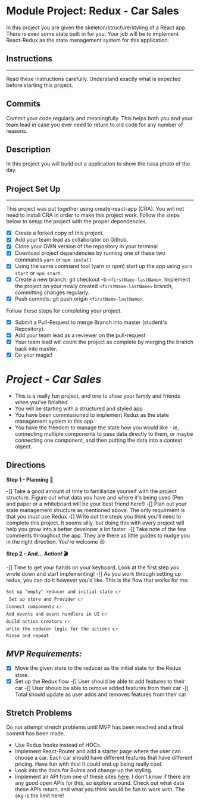 # Module Project: Redux - Car Sales

In this project you are given the skeleton/structure/styling of a React app. There is even some state built in for you. Your job will be to implement React-Redux as the state management system for this application.

## Instructions

---

Read these instructions carefully. Understand exactly what is expected before starting this project.

## Commits

Commit your code regularly and meaningfully. This helps both you and your team lead in case you ever need to return to old code for any number of reasons.

## Description

In this project you will build out a application to show the nasa photo of the day.

## Project Set Up

---

This project was put together using create-react-app (CRA). You will not need to install CRA in order to make this project work. Follow the steps below to setup the project with the proper dependencies.

- [x] Create a forked copy of this project.
- [x] Add your team lead as collaborator on Github.
- [x] Clone your OWN version of the repository in your terminal
- [x] Download project dependencies by running one of these two commands `yarn` or `npm install`
- [x] Using the same command tool (yarn or npm) start up the app using `yarn start` or `npm start`
- [x] Create a new branch: git checkout -b `<firstName-lastName>`.
      Implement the project on your newly created `<firstName-lastName>` branch, committing changes regularly.
- [x] Push commits: git push origin `<firstName-lastName>`.

Follow these steps for completing your project.

- [x] Submit a Pull-Request to merge Branch into master (student's Repository).
- [x] Add your team lead as a reviewer on the pull-request
- [x] Your team lead will count the project as complete by merging the branch back into master.
- [x] Do your magic!

# _Project - Car Sales_

- This is a really fun project, and one to show your family and friends when you've finished.
- You will be starting with a structured and styled app
- You have been commissioned to implement Redux as the state management system in this app
- You have the freedom to manage the state how you would like - ie, connecting multiple components to pass data directly to them, or maybe connecting one component, and then putting the data into a context object.

## Directions

**Step 1 - Planning 📝**

-[] Take a good amount of time to familiarize yourself with the project structure. Figure out what data you have and where it's being used (Pen and paper or a whiteboard will be your best friend here!)
-[] Plan out your state management structure as mentioned above. The only requirment is that you _must_ use Redux
-[] Write out the steps you think you'll need to complete this project. It seems silly, but doing this with every project will help you grow into a better developer a lot faster.
-[] Take note of the few comments throughout the app. They are there as little guides to nudge you in the right direction. You're welcome 😉

**Step 2 - And... Action! 🎬**

-[] Time to get your hands on your keyboard. Look at the first step you wrote down and start implementing!
-[] As you work through setting up redux, you can do it however you'd like. This is the flow that works for me:

```text
Set up "empty" reducer and initial state 👉
 Set up store and Provider 👉
Connect components 👉 
Add events and event handlers in UI 👉 
Build action creators 👉
write the reducer logic for the actions 👉 
Rinse and repeat
```

## _MVP Requirements:_

-[x] Move the given state to the reducer as the initial state for the Redux store.
-[x] Set up the Redux flow
-[] User should be able to add features to their car
-[] User should be able to remove added features from their car
-[] Total should update as user adds and removes features from their car

## Stretch Problems

Do not attempt stretch problems until MVP has been reached and a final commit has been made.

- Use Redux hooks instead of HOCs
- Implement React-Router and add a starter page where the user can choose a car. Each car should have different features that have different pricing. Have fun with this! It could end up being really cool.
- Look into the docs for Bulma and change up the styling.
- Implement an API from one of these sites [here](https://www.google.com/search?q=car+sales+api&rlz=1C5CHFA_enUS809US809&oq=car+sales+api&aqs=chrome..69i57j0l5.3580j0j1&sourceid=chrome&ie=UTF-8). I don't know if there are any good open APIs for this, so explore around. Check out what data these APIs return, and what you think would be fun to work with. The sky is the limit here!

